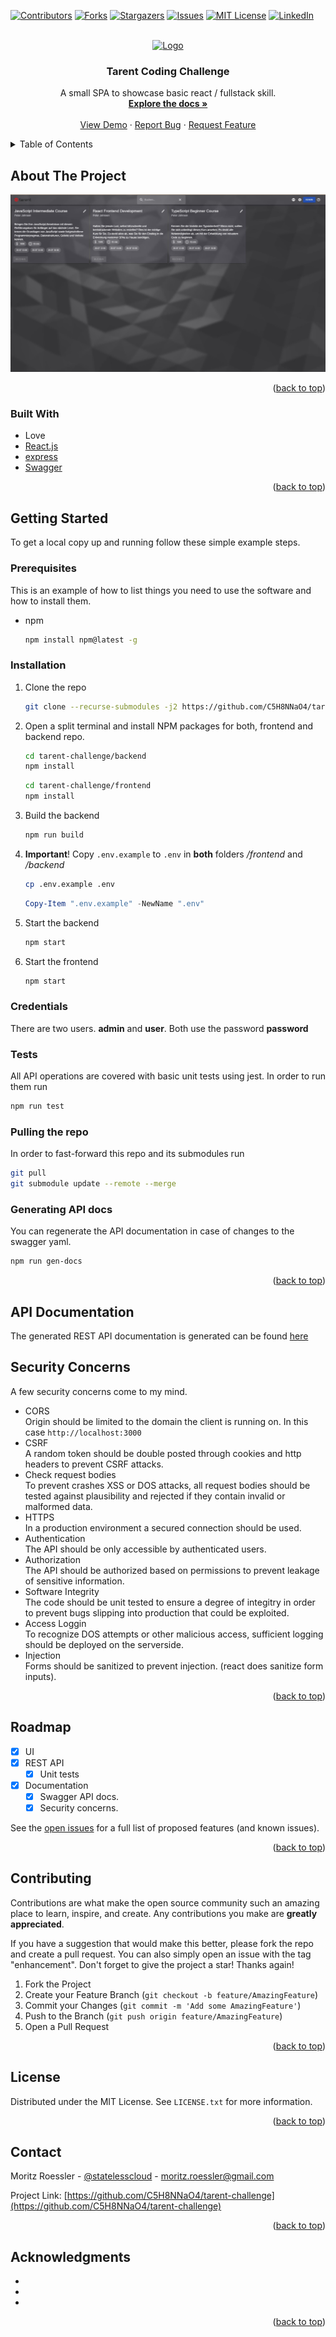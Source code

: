 <div id="top"></div>
<!--
*** Thanks for checking out the Best-README-Template. If you have a suggestion
*** that would make this better, please fork the repo and create a pull request
*** or simply open an issue with the tag "enhancement".
*** Don't forget to give the project a star!
*** Thanks again! Now go create something AMAZING! :D
-->



<!-- PROJECT SHIELDS -->
<!--
*** I'm using markdown "reference style" links for readability.
*** Reference links are enclosed in brackets [ ] instead of parentheses ( ).
*** See the bottom of this document for the declaration of the reference variables
*** for contributors-url, forks-url, etc. This is an optional, concise syntax you may use.
*** https://www.markdownguide.org/basic-syntax/#reference-style-links
-->
[![Contributors][contributors-shield]][contributors-url]
[![Forks][forks-shield]][forks-url]
[![Stargazers][stars-shield]][stars-url]
[![Issues][issues-shield]][issues-url]
[![MIT License][license-shield]][license-url]
[![LinkedIn][linkedin-shield]][linkedin-url]



<!-- PROJECT LOGO -->
<br />
<div align="center">
  <a href="https://github.com/C5H8NNaO4/tarent-challenge">
    <img src="https://www.tarent.de/wp-content/uploads/dark.svg" alt="Logo" width="80" height="80">
  </a>

<h3 align="center">Tarent Coding Challenge</h3>

  <p align="center">
    A small SPA to showcase basic react / fullstack skill.
    <br />
    <a href="https://github.com/C5H8NNaO4/tarent-challenge"><strong>Explore the docs »</strong></a>
    <br />
    <br />
    <a href="https://github.com/C5H8NNaO4/tarent-challenge">View Demo</a>
    ·
    <a href="https://github.com/C5H8NNaO4/tarent-challenge/issues">Report Bug</a>
    ·
    <a href="https://github.com/C5H8NNaO4/tarent-challenge/issues">Request Feature</a>
  </p>
</div>



<!-- TABLE OF CONTENTS -->
<details>
  <summary>Table of Contents</summary>
  <ol>
    <li>
      <a href="#about-the-project">About The Project</a>
      <ul>
        <li><a href="#built-with">Built With</a></li>
      </ul>
    </li>
    <li>
      <a href="#getting-started">Getting Started</a>
      <ul>
        <li><a href="#prerequisites">Prerequisites</a></li>
        <li><a href="#installation">Installation</a></li>
      </ul>
    </li>
    <li><a href="#usage">Usage</a></li>
    <li><a href="#roadmap">Roadmap</a></li>
    <li><a href="#contributing">Contributing</a></li>
    <li><a href="#license">License</a></li>
    <li><a href="#contact">Contact</a></li>
    <li><a href="#acknowledgments">Acknowledgments</a></li>
  </ol>
</details>



<!-- ABOUT THE PROJECT -->
## About The Project

[![Product Name Screen Shot][product-screenshot]](http://localhost:3000)

<p align="right">(<a href="#top">back to top</a>)</p>

### Built With
* Love
* [React.js](https://reactjs.org/)
* [express](https://expressjs.com/)
* [Swagger](https://swagger.io/)

<p align="right">(<a href="#top">back to top</a>)</p>



<!-- GETTING STARTED -->
## Getting Started

To get a local copy up and running follow these simple example steps.

### Prerequisites

This is an example of how to list things you need to use the software and how to install them.
* npm
  ```sh
  npm install npm@latest -g
  ```

### Installation

1. Clone the repo
   ```sh
   git clone --recurse-submodules -j2 https://github.com/C5H8NNaO4/tarent-challenge.git
   ```
3. Open a split terminal and install NPM packages for both, frontend and backend repo.
   ```sh
   cd tarent-challenge/backend
   npm install
   ```
   ```sh
   cd tarent-challenge/frontend
   npm install
   ```
4. Build the backend
   ```sh
   npm run build
   ```
5. **Important**! Copy `.env.example` to `.env` in **both** folders */frontend* and */backend*
   ```sh
   cp .env.example .env
   ```
   ```powershell
   Copy-Item ".env.example" -NewName ".env"
   ```
6. Start the backend
   ```sh
   npm start
   ```
5. Start the frontend
   ```sh
   npm start
   ```

### Credentials
There are two users. **admin** and **user**. Both use the password **password**
### Tests

All API operations are covered with basic unit tests using jest. In order to run them run
```sh
npm run test
```

### Pulling the repo

In order to fast-forward this repo and its submodules run 
```sh
git pull
git submodule update --remote --merge
```

### Generating API docs

You can regenerate the API documentation in case of changes to the swagger yaml.
```sh
npm run gen-docs
```

<p align="right">(<a href="#top">back to top</a>)</p>



<!-- USAGE EXAMPLES -->
## API Documentation
The generated REST API documentation is generated can be found [here][api-docs]
## Security Concerns

A few security concerns come to my mind.  

* CORS  
Origin should be limited to the domain the client is running on. In this case `http://localhost:3000`
* CSRF  
A random token should be double posted through cookies and http headers to prevent CSRF attacks.
* Check request bodies  
To prevent crashes XSS or DOS attacks, all request bodies should be tested against plausibility and rejected if they contain invalid or malformed data.
* HTTPS  
In a production environment a secured connection should be used.
* Authentication  
The API should be only accessible by authenticated users.
* Authorization  
The API should be authorized based on permissions to prevent leakage of sensitive information.
* Software Integrity  
The code should be unit tested to ensure a degree of integitry in order to prevent bugs slipping into production that could be exploited.
* Access Loggin  
To recognize DOS attempts or other malicious access, sufficient logging should be deployed on the serverside.
* Injection  
Forms should be sanitized to prevent injection. (react does sanitize form inputs).


<p align="right">(<a href="#top">back to top</a>)</p>



<!-- ROADMAP -->
## Roadmap

- [X] UI
- [X] REST API
    - [X] Unit tests
- [X] Documentation
    - [X] Swagger API docs.
    - [X] Security concerns.

See the [open issues](https://github.com/C5H8NNaO4/tarent-challenge/issues) for a full list of proposed features (and known issues).

<p align="right">(<a href="#top">back to top</a>)</p>



<!-- CONTRIBUTING -->
## Contributing

Contributions are what make the open source community such an amazing place to learn, inspire, and create. Any contributions you make are **greatly appreciated**.

If you have a suggestion that would make this better, please fork the repo and create a pull request. You can also simply open an issue with the tag "enhancement".
Don't forget to give the project a star! Thanks again!

1. Fork the Project
2. Create your Feature Branch (`git checkout -b feature/AmazingFeature`)
3. Commit your Changes (`git commit -m 'Add some AmazingFeature'`)
4. Push to the Branch (`git push origin feature/AmazingFeature`)
5. Open a Pull Request

<p align="right">(<a href="#top">back to top</a>)</p>



<!-- LICENSE -->
## License

Distributed under the MIT License. See `LICENSE.txt` for more information.

<p align="right">(<a href="#top">back to top</a>)</p>



<!-- CONTACT -->
## Contact

Moritz Roessler - [@statelesscloud](https://twitter.com/statelesscloud) - moritz.roessler@gmail.com

Project Link: [https://github.com/C5H8NNaO4/tarent-challenge](https://github.com/C5H8NNaO4/tarent-challenge)

<p align="right">(<a href="#top">back to top</a>)</p>



<!-- ACKNOWLEDGMENTS -->
## Acknowledgments

* []()
* []()
* []()

<p align="right">(<a href="#top">back to top</a>)</p>



<!-- MARKDOWN LINKS & IMAGES -->
<!-- https://www.markdownguide.org/basic-syntax/#reference-style-links -->
[contributors-shield]: https://img.shields.io/github/contributors/C5H8NNaO4/tarent-challenge.svg?style=for-the-badge
[contributors-url]: https://github.com/C5H8NNaO4/tarent-challenge/graphs/contributors
[forks-shield]: https://img.shields.io/github/forks/C5H8NNaO4/tarent-challenge.svg?style=for-the-badge
[forks-url]: https://github.com/C5H8NNaO4/tarent-challenge/network/members
[stars-shield]: https://img.shields.io/github/stars/C5H8NNaO4/tarent-challenge.svg?style=for-the-badge
[stars-url]: https://github.com/C5H8NNaO4/tarent-challenge/stargazers
[issues-shield]: https://img.shields.io/github/issues/C5H8NNaO4/tarent-challenge.svg?style=for-the-badge
[issues-url]: https://github.com/C5H8NNaO4/tarent-challenge/issues
[license-shield]: https://img.shields.io/github/license/C5H8NNaO4/tarent-challenge.svg?style=for-the-badge
[license-url]: https://github.com/C5H8NNaO4/tarent-challenge/blob/master/LICENSE.txt
[linkedin-url]: https://linkedin.com/in/moritz-roessler-666b18175
[linkedin-shield]: https://img.shields.io/badge/-LinkedIn-black.svg?style=for-the-badge&logo=linkedin&colorB=555

[api-docs]: https://c5h8nnao4.github.io/tarent-challenge/docs/index.html
[product-screenshot]: images/screenshot.jpg
